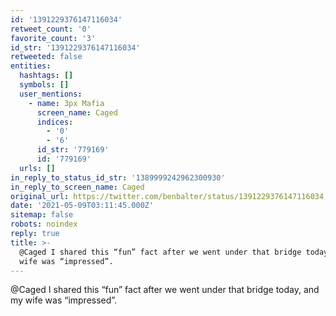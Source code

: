 ```yaml
---
id: '1391229376147116034'
retweet_count: '0'
favorite_count: '3'
id_str: '1391229376147116034'
retweeted: false
entities:
  hashtags: []
  symbols: []
  user_mentions:
    - name: 3px Mafia
      screen_name: Caged
      indices:
        - '0'
        - '6'
      id_str: '779169'
      id: '779169'
  urls: []
in_reply_to_status_id_str: '1389999242962300930'
in_reply_to_screen_name: Caged
original_url: https://twitter.com/benbalter/status/1391229376147116034
date: '2021-05-09T03:11:45.000Z'
sitemap: false
robots: noindex
reply: true
title: >-
  @Caged I shared this “fun” fact after we went under that bridge today, and my
  wife was “impressed”.
---
```


@Caged I shared this “fun” fact after we went under that bridge today, and my wife was “impressed”.